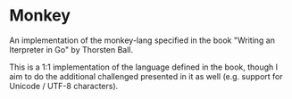 # Monkey

An implementation of the monkey-lang specified in the book "Writing an Iterpreter in Go" by Thorsten Ball.

This is a 1:1 implementation of the language defined in the book, though I aim to do the additional challenged presented in it as well (e.g. support for Unicode / UTF-8 characters).
